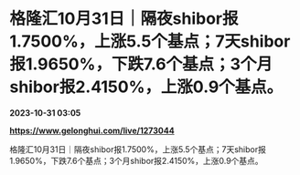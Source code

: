 # 格隆汇10月31日｜隔夜shibor报1.7500%，上涨5.5个基点；7天shibor报1.9650%，下跌7.6个基点；3个月shibor报2.4150%，上涨0.9个基点。

**2023-10-31 03:05**

**https://www.gelonghui.com/live/1273044**

格隆汇10月31日｜隔夜shibor报1.7500%，上涨5.5个基点；7天shibor报1.9650%，下跌7.6个基点；3个月shibor报2.4150%，上涨0.9个基点。
